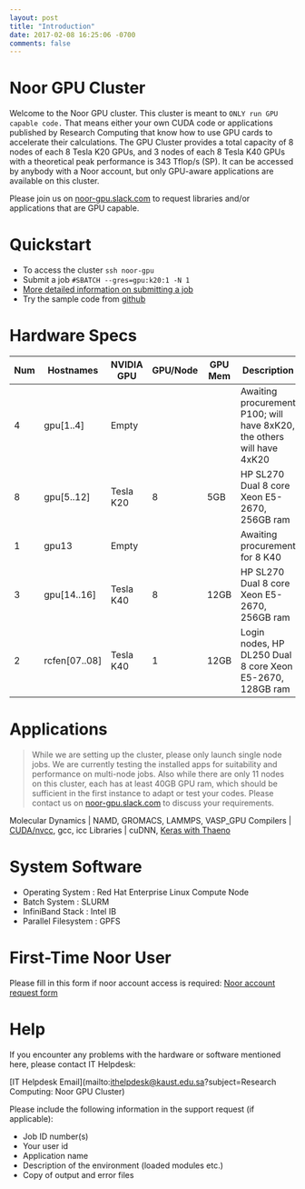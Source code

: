 ```yaml
---
layout: post
title: "Introduction"
date: 2017-02-08 16:25:06 -0700
comments: false
---
```



# Noor GPU Cluster
Welcome to the Noor GPU cluster. This cluster is meant to `ONLY run GPU capable code.` That means either your own CUDA code or applications published by Research Computing that know how to use GPU cards to accelerate their calculations. The GPU Cluster provides a total capacity of 8 nodes of each 8 Tesla K20 GPUs, and 3 nodes of each 8 Tesla K40 GPUs with a theoretical peak performance is 343 Tflop/s (SP). It can be accessed by anybody with a Noor account, but only GPU-aware applications are available on this cluster.


Please join us on [noor-gpu.slack.com](http://noor-gpu.slack.com/)  to request libraries and/or applications that are GPU capable.


# Quickstart
* To access the cluster `ssh noor-gpu`
* Submit a job `#SBATCH --gres=gpu:k20:1 -N 1`
* [More detailed information on submitting a job](2016/08/using-slurm)
* Try the sample code from [github](https://github.com/kaust-rc/noor-gpu)


# Hardware Specs

Num | Hostnames      | NVIDIA GPU | GPU/Node | GPU Mem | Description
----|----------------|------------|----------|---------|-------------
 4 | gpu[1..4]     | Empty     |   |      | Awaiting procurement P100; will have 8xK20, the others will have 4xK20
 8 | gpu[5..12]    | Tesla K20 | 8 | 5GB  | HP SL270 Dual 8 core Xeon E5-2670, 256GB ram
 1 | gpu13         | Empty     |   |      | Awaiting procurement for 8 K40
 3 | gpu[14..16]   | Tesla K40 | 8 | 12GB | HP SL270 Dual 8 core Xeon E5-2670, 256GB ram
 2 | rcfen[07..08] | Tesla K40 | 1 | 12GB | Login nodes,  HP DL250 Dual 8 core Xeon E5-2670, 128GB ram



# Applications
> While we are setting up the cluster, please only launch single node jobs.  We are currently testing the installed apps for suitability and performance on multi-node jobs.  Also while there are only 11 nodes on this cluster, each has at least 40GB GPU ram, which should be sufficient in the first instance to adapt or test your codes.  Please contact us on [noor-gpu.slack.com](http://noor-gpu.slack.com/) to discuss your requirements.

Molecular Dynamics | NAMD, GROMACS, LAMMPS, VASP_GPU
Compilers | [CUDA/nvcc]({{site.baseurl}}/2016/08/cuda-intro), gcc, icc
Libraries | cuDNN, [Keras with Thaeno]({{site.baseurl}}/2016/08/keras)



# System Software
  * Operating System    : Red Hat Enterprise Linux Compute Node
  * Batch System        : SLURM
  * InfiniBand Stack    : Intel IB
  * Parallel Filesystem : GPFS


# First-Time Noor User
Please fill in this form if noor account access is required:
[Noor account request form](http://rcweb1.kaust.edu.sa/group/rc/IT_Forms/acct_req.html)


# Help

If you encounter any problems with the hardware or software mentioned here, please contact IT Helpdesk:

[IT Helpdesk Email](mailto:ithelpdesk@kaust.edu.sa?subject=Research Computing: Noor GPU Cluster)

Please include the following information in the support request (if applicable):

  * Job ID number(s)
  * Your user id
  * Application name
  * Description of the environment (loaded modules etc.)
  * Copy of output and error files
